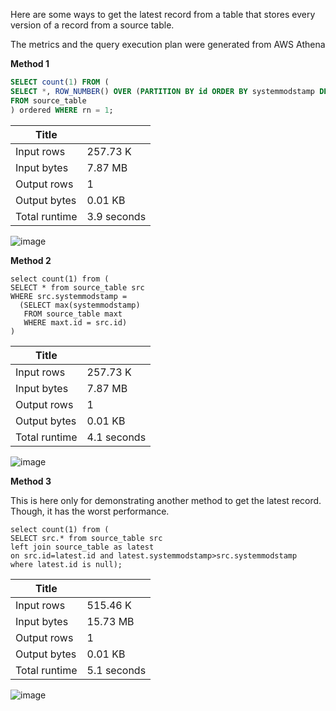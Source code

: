 Here are some ways to get the latest record from a table that stores every version of a record from a source table.

The metrics and the query execution plan were generated from AWS Athena

**Method 1**

```sql
SELECT count(1) FROM (
SELECT *, ROW_NUMBER() OVER (PARTITION BY id ORDER BY systemmodstamp DESC) rn
FROM source_table
) ordered WHERE rn = 1;
```
|Title||
|-|-|
|Input rows | 257.73 K
|Input bytes | 7.87 MB
|Output rows | 1
|Output bytes | 0.01 KB
|Total runtime | 3.9 seconds

![image](https://github.com/rajrao/mypublicnotes/assets/1643325/30a0f499-c955-4608-a11d-2575909505d7)

**Method 2**
```
select count(1) from (
SELECT * from source_table src
WHERE src.systemmodstamp = 
  (SELECT max(systemmodstamp) 
   FROM source_table maxt 
   WHERE maxt.id = src.id)
)
```
|Title||
|-|-|
|Input rows | 257.73 K
|Input bytes | 7.87 MB
|Output rows| 1
|Output bytes | 0.01 KB
|Total runtime | 4.1 seconds

![image](https://github.com/rajrao/mypublicnotes/assets/1643325/264d5c98-3acd-4d26-baa1-ffad9ab5a532)


**Method 3**

This is here only for demonstrating another method to get the latest record. Though, it has the worst performance.

```
select count(1) from (
SELECT src.* from source_table src
left join source_table as latest 
on src.id=latest.id and latest.systemmodstamp>src.systemmodstamp 
where latest.id is null);
```
|Title||
|-|-|
|Input rows | 515.46 K
|Input bytes | 15.73 MB
|Output rows | 1
|Output bytes | 0.01 KB
|Total runtime | 5.1 seconds

![image](https://github.com/rajrao/mypublicnotes/assets/1643325/2d0282fc-0319-455b-bc61-ef5babd040b5)
